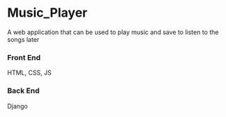 # Music_Player
A web application that can be used to play music and save to listen to the songs later

### Front End
HTML, CSS, JS

### Back End
Django
